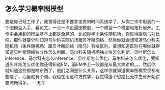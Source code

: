 ## 怎么学习概率图模型
要是你已经工作了，我觉得还是不要拿宝贵的时间系统学了，从你工作中用到的一个图模型入手，看论文，一点一点走遍图模型，一个模型一个模型地拓扑展开。工作中会用到的模型基本上都是全息的，比如你学个条件随机场，你就得跟隐马对比吧，那你就要分别知道马尔科夫随机场跟贝叶斯网络，然后你就会想知道马尔科夫随机场（条件随机场）跟贝叶斯网络（隐马）有啥区别。要想知道区别在哪你就得知道贝叶斯网络独立性怎么判断、马尔科夫随机场独立性怎么判断、贝叶斯怎么inference、马尔科夫怎么inference、贝叶斯怎么优化、马尔科夫怎么优化，要知道贝叶斯怎么优化你还得知道EM，而EM书上一般都是从最大熵讲的。。。然后你就知道这些都是啥东西了，他们之间是什么关系，这样你就知道概率图模型里都有些啥了，心里就有个谱。我也在用这种方式学，我觉得这个思路比无中生有开始讲要流畅得多。                                                                                                            -- 知乎